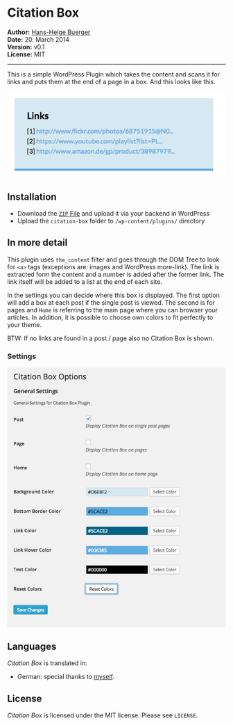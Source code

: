 Citation Box
============
__Author:__ [Hans-Helge Buerger](http://hanshelgebuerger.de)  
__Date:__ 20. March 2014  
__Version:__ v0.1  
__License:__ MIT  

***

This is a simple WordPress Plugin which takes the content and scans it for links and puts them at the end of a page in a box. And this looks like this.

![Example of a Citation Box](screenshots/citationbox.png)

Installation
------------

* Download the [`ZIP` File](https://github.com/obstschale/citationbox/archive/master.zip) and upload it via your backend in WordPress
* Upload the `citation-box` folder to `/wp-content/plugins/` directory

In more detail
--------------

This plugin uses `the_content` filter and goes through the DOM Tree to look for `<a>` tags (exceptions are: images and WordPress more-link). The link is extracted form the content and a number is added after the former link. The link itself will be added to a list at the end of each site.

In the settings you can decide where this box is displayed. The first option will add a box at each post if the single post is viewed. The second is for pages and `Home` is referring to the main page where you can browser your articles. In addition, it is possible to choose own colors to fit perfectly to your theme.

BTW: If no links are found in a post / page also no Citation Box is shown.


### Settings

![Screenshot of settings](screenshots/settings.png)


Languages
---------

_Citation Box_ is translated in:

* German: special thanks to [myself](https://github.com/obstschale).

License
-------

_Citation Box_ is licensed under the MIT license. Please see `LICENSE`.
